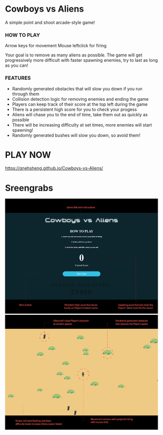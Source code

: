 # Cowboys vs Aliens

A simple point and shoot arcade-style game!

### HOW TO PLAY

Arrow keys for movement
Mouse leftclick for firing

Your goal is to remove as many aliens as possible. The game will get progressively more difficult with faster spawning enemies, try to last as long as you can!

### FEATURES

- Randomly generated obstacles that will slow you down if you run through them
- Collision detection logic for removing enemies and ending the game
- Players can keep track of their score at the top left during the game
- There is a persistent high score for you to check your progess
- Aliens will chase you to the end of time, take them out as quickly as possible
- There will be increasing difficulty at set times, more enemies will start spawning!
- Randomly generated bushes will slow you down, so avoid them!


# PLAY NOW
https://gnehsheng.github.io/Cowboys-vs-Aliens/


# Sreengrabs
![cowboys-vs-aliens](https://github.com/gnehsheng/Cowboys-vs-Aliens/blob/main/images/readme-01-03.jpg)
<br>
![cowboys-vs-aliens](https://github.com/gnehsheng/Cowboys-vs-Aliens/blob/main/images/readme-01-01.jpg)